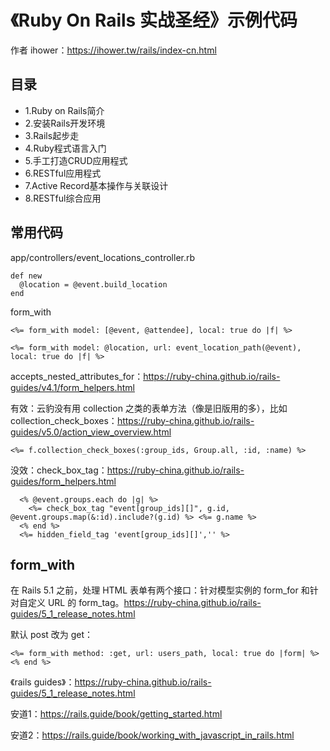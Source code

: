 # 《Ruby On Rails 实战圣经》示例代码

作者 ihower：https://ihower.tw/rails/index-cn.html 

## 目录

* 1.Ruby on Rails简介
* 2.安装Rails开发环境
* 3.Rails起步走
* 4.Ruby程式语言入门
* 5.手工打造CRUD应用程式
* 6.RESTful应用程式
* 7.Active Record基本操作与关联设计
* 8.RESTful综合应用

## 常用代码

app/controllers/event_locations_controller.rb
```
def new
  @location = @event.build_location
end
```

form_with
```
<%= form_with model: [@event, @attendee], local: true do |f| %>

<%= form_with model: @location, url: event_location_path(@event), local: true do |f| %>
```

accepts_nested_attributes_for：<https://ruby-china.github.io/rails-guides/v4.1/form_helpers.html>


有效：云豹没有用 collection 之类的表单方法（像是旧版用的多），比如 collection_check_boxes：<https://ruby-china.github.io/rails-guides/v5.0/action_view_overview.html>

```
<%= f.collection_check_boxes(:group_ids, Group.all, :id, :name) %>
```

没效：check_box_tag：<https://ruby-china.github.io/rails-guides/form_helpers.html>

```
  <% @event.groups.each do |g| %>
    <%= check_box_tag "event[group_ids][]", g.id, @event.groups.map(&:id).include?(g.id) %> <%= g.name %>
  <% end %>
  <%= hidden_field_tag 'event[group_ids][]','' %>
```

## form_with

在 Rails 5.1 之前，处理 HTML 表单有两个接口：针对模型实例的 form_for 和针对自定义 URL 的 form_tag。<https://ruby-china.github.io/rails-guides/5_1_release_notes.html>

默认 post 改为 get：
```
<%= form_with method: :get, url: users_path, local: true do |form| %><% end %>
```

《rails guides》：<https://ruby-china.github.io/rails-guides/5_1_release_notes.html>

安道1：<https://rails.guide/book/getting_started.html>

安道2：<https://rails.guide/book/working_with_javascript_in_rails.html>
